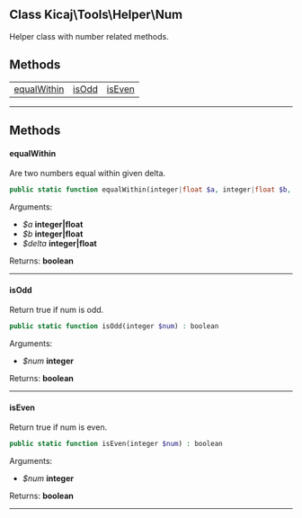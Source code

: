 ## Class Kicaj\Tools\Helper\Num
Helper class with number related methods.

## Methods

|                          |                          |                          |
| ------------------------ | ------------------------ | ------------------------ |
[equalWithin](#equalwithin)|     [isOdd](#isodd)      |    [isEven](#iseven)     |

-------
## Methods
#### equalWithin
Are two numbers equal within given delta.
```php
public static function equalWithin(integer|float $a, integer|float $b, integer|float $delta) : boolean
```
Arguments:
- _$a_ **integer|float**
- _$b_ **integer|float**
- _$delta_ **integer|float**

Returns: **boolean**

-------
#### isOdd
Return true if num is odd.
```php
public static function isOdd(integer $num) : boolean
```
Arguments:
- _$num_ **integer**

Returns: **boolean**

-------
#### isEven
Return true if num is even.
```php
public static function isEven(integer $num) : boolean
```
Arguments:
- _$num_ **integer**

Returns: **boolean**

-------
